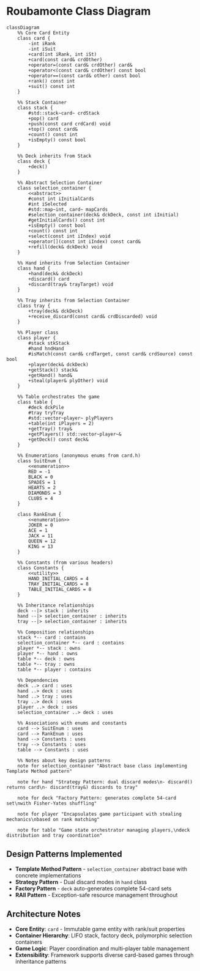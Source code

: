 # Roubamonte Class Diagram

```mermaid
classDiagram
    %% Core Card Entity
    class card {
        -int iRank
        -int iSuit
        +card(int iRank, int iSt)
        +card(const card& crdOther)
        +operator=(const card& crdOther) card&
        +operator<(const card& crdOther) const bool
        +operator==(const card& other) const bool
        +rank() const int
        +suit() const int
    }

    %% Stack Container
    class stack {
        #std::stack~card~ crdStack
        +pop() card
        +push(const card crdCard) void
        +top() const card&
        +count() const int
        +isEmpty() const bool
    }

    %% Deck inherits from Stack
    class deck {
        +deck()
    }

    %% Abstract Selection Container
    class selection_container {
        <<abstract>>
        #const int iInitialCards
        #int iSelected
        #std::map~int, card~ mapCards
        #selection_container(deck& dckDeck, const int iInitial)
        #getInitialCards() const int
        +isEmpty() const bool
        +count() const int
        +select(const int iIndex) void
        +operator[](const int iIndex) const card&
        +refill(deck& dckDeck) void
    }

    %% Hand inherits from Selection Container
    class hand {
        +hand(deck& dckDeck)
        +discard() card
        +discard(tray& trayTarget) void
    }

    %% Tray inherits from Selection Container
    class tray {
        +tray(deck& dckDeck)
        +receive_discard(const card& crdDiscarded) void
    }

    %% Player class
    class player {
        #stack stkStack
        #hand hndHand
        #isMatch(const card& crdTarget, const card& crdSource) const bool
        +player(deck& dckDeck)
        +getStack() stack&
        +getHand() hand&
        +steal(player& plyOther) void
    }

    %% Table orchestrates the game
    class table {
        #deck dckPile
        #tray tryTray
        #std::vector~player~ plyPlayers
        +table(int iPlayers = 2)
        +getTray() tray&
        +getPlayers() std::vector~player~&
        +getDeck() const deck&
    }

    %% Enumerations (anonymous enums from card.h)
    class SuitEnum {
        <<enumeration>>
        RED = -1
        BLACK = 0
        SPADES = 1
        HEARTS = 2
        DIAMONDS = 3
        CLUBS = 4
    }

    class RankEnum {
        <<enumeration>>
        JOKER = 0
        ACE = 1
        JACK = 11
        QUEEN = 12
        KING = 13
    }

    %% Constants (from various headers)
    class Constants {
        <<utility>>
        HAND_INITIAL_CARDS = 4
        TRAY_INITIAL_CARDS = 8
        TABLE_INITIAL_CARDS = 8
    }

    %% Inheritance relationships
    deck --|> stack : inherits
    hand --|> selection_container : inherits
    tray --|> selection_container : inherits

    %% Composition relationships
    stack *-- card : contains
    selection_container *-- card : contains
    player *-- stack : owns
    player *-- hand : owns
    table *-- deck : owns
    table *-- tray : owns
    table *-- player : contains

    %% Dependencies
    deck ..> card : uses
    hand ..> deck : uses
    hand ..> tray : uses
    tray ..> deck : uses
    player ..> deck : uses
    selection_container ..> deck : uses

    %% Associations with enums and constants
    card --> SuitEnum : uses
    card --> RankEnum : uses
    hand --> Constants : uses
    tray --> Constants : uses
    table --> Constants : uses

    %% Notes about key design patterns
    note for selection_container "Abstract base class implementing Template Method pattern"
    
    note for hand "Strategy Pattern: dual discard modes\n- discard() returns card\n- discard(tray&) discards to tray"
    
    note for deck "Factory Pattern: generates complete 54-card set\nwith Fisher-Yates shuffling"
    
    note for player "Encapsulates game participant with stealing mechanics\nbased on rank matching"
    
    note for table "Game state orchestrator managing players,\ndeck distribution and tray coordination"
```

## Design Patterns Implemented

- **Template Method Pattern** - `selection_container` abstract base with concrete implementations
- **Strategy Pattern** - Dual discard modes in `hand` class  
- **Factory Pattern** - `deck` auto-generates complete 54-card sets
- **RAII Pattern** - Exception-safe resource management throughout

## Architecture Notes

- **Core Entity**: `card` - Immutable game entity with rank/suit properties
- **Container Hierarchy**: LIFO stack, factory deck, polymorphic selection containers
- **Game Logic**: Player coordination and multi-player table management
- **Extensibility**: Framework supports diverse card-based games through inheritance patterns